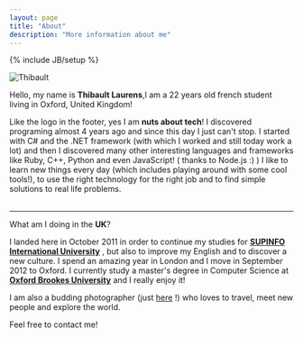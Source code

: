 ```yaml
---
layout: page
title: "About"
description: "More information about me"
---
```

{% include JB/setup %}

<div class="three columns">
    <img alt="Thibault" src="{{ ASSET_PATH }}foundation/images/thibault.jpg"/>
</div>

Hello, my name is **Thibault Laurens**,I am a 22 years old french student living in Oxford, United Kingdom!

Like the logo in the footer, yes I am **nuts about tech**! I discovered programing almost 4 years ago and since this day I just can't stop.
I started with C# and the .NET framework (with which I worked and still today work a lot) and then I discovered many other interesting languages and frameworks like Ruby, C++, Python and even JavaScript! ( thanks to Node.js :) )
I like to learn new things every day (which includes playing around with some cool tools!), to use the right technology for the right job and to find simple solutions to real life problems.  
<br/>

* * *

What am I doing in the **UK**?

I landed here in October 2011 in order to continue my studies for
<a href="http://www.supinfo.com/en/Default.aspx" title="supinfo.com" target="_blank"><strong>SUPINFO International University</strong></a> 
, but also to improve my English and to discover a new culture.
I spend an amazing year in London and I move in September 2012 to Oxford.
I currently study a master's degree in Computer Science at
<a href="http://www.brookes.ac.uk/" title="brookes.ac.uk" target="_blank"><strong>Oxford Brookes University</strong></a> 
and I really enjoy it!

I am also a budding photographer (just
<a href="http://www.flickr.com/photos/thibaultlaurens/" title="flickr.com/photos/thibaultlaurens" target="_blank">here</a>
!) who loves to travel, meet new people and explore the world.

Feel free to contact me!
